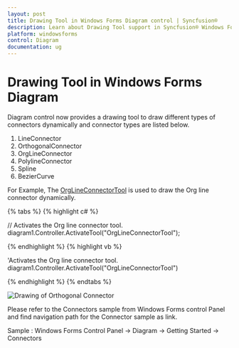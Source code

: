 ```yaml
---
layout: post
title: Drawing Tool in Windows Forms Diagram control | Syncfusion®
description: Learn about Drawing Tool support in Syncfusion® Windows Forms Diagram control, its elements, and more details.
platform: windowsforms
control: Diagram
documentation: ug
---
```



# Drawing Tool in Windows Forms Diagram

Diagram control now provides a drawing tool to draw different types of connectors dynamically and connector types are listed below.

1. LineConnector
2. OrthogonalConnector
3. OrgLineConnector
4. PolylineConnector
5. Spline
6. BezierCurve

For Example, The [OrgLineConnectorTool](https://help.syncfusion.com/cr/windowsforms/Syncfusion.Windows.Forms.Diagram.OrgLineConnectorTool.html) is used to draw the Org line connector dynamically.


{% tabs %}
{% highlight c# %}

// Activates the Org line connector tool.
diagram1.Controller.ActivateTool("OrgLineConnectorTool");

{% endhighlight %}
{% highlight vb %}

'Activates the Org line connector tool.
diagram1.Controller.ActivateTool("OrgLineConnectorTool")

{% endhighlight %}
{% endtabs %}

![Drawing of Orthogonal Connector](Connectors-or-Links_images/Connectors-or-Links_img4.png)

Please refer to the Connectors sample from Windows Forms control Panel and find navigation path for the Connector sample as link.

Sample : Windows Forms Control Panel -> Diagram -> Getting Started -> Connectors
